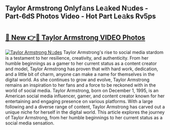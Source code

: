 ## Taylor Armstrong Onlyf𝚊ns Le𝚊ked N𝚞des - Part-6dS Photos Video - Hot Part Le𝚊ks Rv5ps

# <h2><a href="http://ab51912.deff.icu/?id=Taylor+Armstrong">🔗 New 👉🔴 Taylor Armstrong VIDEO Photos</a></h2>

[![Taylor Armstrong N𝚞des](https://i.imgur.com/rIISA9y.gif)](http://ab51912.deff.icu/?id=Taylor+Armstrong)
Taylor Armstrong's rise to social media stardom is a testament to her resilience, creativity, and authenticity. From her humble beginnings as a gamer to her current status as a content creator and model, Taylor Armstrong has proven that with hard work, dedication, and a little bit of charm, anyone can make a name for themselves in the digital world. As she continues to grow and evolve, Taylor Armstrong remains an inspiration to her fans and a force to be reckoned with in the world of social media. Taylor Armstrong, born on December 1, 1995, is an American social media influencer, gamer, and content creator known for her entertaining and engaging presence on various platforms. With a large following and a diverse range of content, Taylor Armstrong has carved out a unique niche for herself in the digital world. This article explores the journey of Taylor Armstrong, from her humble beginnings to her current status as a social media sensation.
